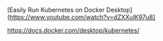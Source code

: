 [Easily Run Kubernetes on Docker Desktop](https://www.youtube.com/watch?v=dZXXulK97u8]

https://docs.docker.com/desktop/kubernetes/